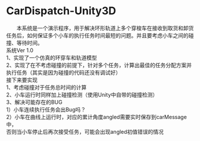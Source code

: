 # CarDispatch-Unity3D
&emsp;&emsp;本系统是一个演示程序，用于解决环形轨道上多个穿梭车在接收到取货和卸货任务后，如何保证多个小车的执行任务时间最短的问题。并且要考虑小车之间的碰撞、等待时间。<br>
系统Ver 1.0<br>
1、实现了一个仿真的环穿车和轨道模型<br>
2、实现了在不考虑碰撞的前提下，针对多个任务，计算出最佳的任务分配方案并执行任务（其实是因为碰撞的代码还没有调试好）<br>
接下来要实现<br>
1、考虑碰撞对于任务总时间的计算<br>
2、小车运行时同样加上碰撞检测（使用Unity中自带的碰撞检测）<br>
3、解决可能存在的BUG<br>
  1）小车连续执行任务会出Bug吗？<br>
  2）小车在曲线上运行时，对应的累计角度angled需要实时保存到carMessage中，<br>
     否则当小车停止后再次接受任务，可能会出现angled初值错误的情况<br>
     
